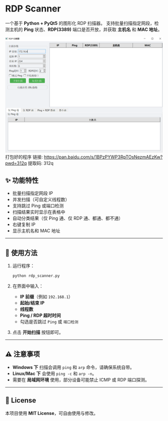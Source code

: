 # RDP Scanner

一个基于 **Python + PyQt5** 的图形化 RDP 扫描器。
支持批量扫描指定网段，检测主机的 **Ping** 状态、**RDP(3389)** 端口是否开放，并获取 **主机名** 和 **MAC 地址**。

![System Screenshot](https://github.com/BrepMaster/RDP-Scanner/raw/main/1.png)
打包好的程序
链接: https://pan.baidu.com/s/1BPzPYWP3RpTOsNezmAEzKw?pwd=312q 提取码: 312q
## ✨ 功能特性

* 批量扫描指定网段 IP
* 并发扫描（可自定义线程数）
* 支持跳过 Ping 或端口检测
* 扫描结果实时显示在表格中
* 自动分类结果（仅 Ping 通、仅 RDP 通、都通、都不通）
* 右键复制 IP
* 显示主机名和 MAC 地址

---

## 🚀 使用方法

1. 运行程序：

   ```bash
   python rdp_scanner.py
   ```

2. 在界面中输入：

   * **IP 前缀**（例如 `192.168.1`）
   * **起始/结束 IP**
   * **线程数**
   * **Ping / RDP 超时时间**
   * 勾选是否跳过 `Ping` 或 `端口检测`

3. 点击 **开始扫描** 按钮即可。

---


## ⚠️ 注意事项

* **Windows 下** 扫描会调用 `ping` 和 `arp` 命令，请确保系统自带。
* **Linux/Mac 下** 会使用 `ping -c` 和 `arp -n`。
* 需要在 **局域网环境** 使用，部分设备可能禁止 ICMP 或 RDP 端口探测。

---

## 📜 License

本项目使用 **MIT License**，可自由使用与修改。

